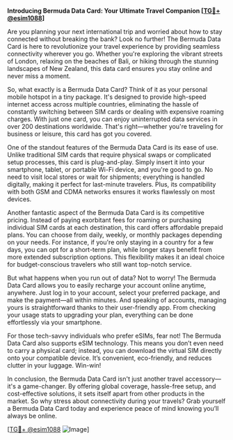 **Introducing Bermuda Data Card: Your Ultimate Travel Companion [[TG💪+ @esim1088](https://t.me/s/esim1088)]**

Are you planning your next international trip and worried about how to stay connected without breaking the bank? Look no further! The Bermuda Data Card is here to revolutionize your travel experience by providing seamless connectivity wherever you go. Whether you're exploring the vibrant streets of London, relaxing on the beaches of Bali, or hiking through the stunning landscapes of New Zealand, this data card ensures you stay online and never miss a moment.

So, what exactly is a Bermuda Data Card? Think of it as your personal mobile hotspot in a tiny package. It's designed to provide high-speed internet access across multiple countries, eliminating the hassle of constantly switching between SIM cards or dealing with expensive roaming charges. With just one card, you can enjoy uninterrupted data services in over 200 destinations worldwide. That's right—whether you're traveling for business or leisure, this card has got you covered.

One of the standout features of the Bermuda Data Card is its ease of use. Unlike traditional SIM cards that require physical swaps or complicated setup processes, this card is plug-and-play. Simply insert it into your smartphone, tablet, or portable Wi-Fi device, and you're good to go. No need to visit local stores or wait for shipments; everything is handled digitally, making it perfect for last-minute travelers. Plus, its compatibility with both GSM and CDMA networks ensures it works flawlessly on most devices.

Another fantastic aspect of the Bermuda Data Card is its competitive pricing. Instead of paying exorbitant fees for roaming or purchasing individual SIM cards at each destination, this card offers affordable prepaid plans. You can choose from daily, weekly, or monthly packages depending on your needs. For instance, if you're only staying in a country for a few days, you can opt for a short-term plan, while longer stays benefit from more extended subscription options. This flexibility makes it an ideal choice for budget-conscious travelers who still want top-notch service.

But what happens when you run out of data? Not to worry! The Bermuda Data Card allows you to easily recharge your account online anytime, anywhere. Just log in to your account, select your preferred package, and make the payment—all within minutes. And speaking of accounts, managing yours is straightforward thanks to their user-friendly app. From checking your usage stats to upgrading your plan, everything can be done effortlessly via your smartphone.

For those tech-savvy individuals who prefer eSIMs, fear not! The Bermuda Data Card also supports eSIM technology. This means you don’t even need to carry a physical card; instead, you can download the virtual SIM directly onto your compatible device. It’s convenient, eco-friendly, and reduces clutter in your luggage. Win-win!

In conclusion, the Bermuda Data Card isn't just another travel accessory—it's a game-changer. By offering global coverage, hassle-free setup, and cost-effective solutions, it sets itself apart from other products in the market. So why stress about connectivity during your travels? Grab yourself a Bermuda Data Card today and experience peace of mind knowing you’ll always be online. 

[[TG💪+ @esim1088](https://t.me/s/esim1088) ![Image](https://i.postimg.cc/Y0z9fWf4/image.png)]